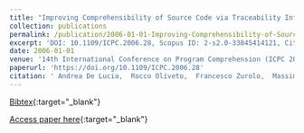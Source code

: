 ```yaml
---
title: "Improving Comprehensibility of Source Code via Traceability Information: a Controlled Experiment"
collection: publications
permalink: /publication/2006-01-01-Improving-Comprehensibility-of-Source-Code-via-Traceability-Information-a-Controlled-Experiment
excerpt: 'DOI: 10.1109/ICPC.2006.28, Scopus ID: 2-s2.0-33845414121, Cited by: 32'
date: 2006-01-01
venue: '14th International Conference on Program Comprehension (ICPC 2006), 14-16 June 2006, Athens, Greece'
paperurl: 'https://doi.org/10.1109/ICPC.2006.28'
citation: ' Andrea De Lucia,  Rocco Oliveto,  Francesco Zurolo,  Massimiliano Di Penta, &quot;Improving Comprehensibility of Source Code via Traceability Information: a Controlled Experiment.&quot; 14th International Conference on Program Comprehension (ICPC 2006), 14-16 June 2006, Athens, Greece, 2006.'
---
```

[Bibtex](https://dblp.org/rec/bib/conf/iwpc/LuciaOZP06){:target="_blank"}

[Access paper here](https://doi.org/10.1109/ICPC.2006.28){:target="_blank"}
